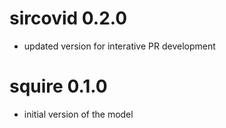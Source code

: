 # sircovid 0.2.0

* updated version for interative PR development

# squire 0.1.0

* initial version of the model
